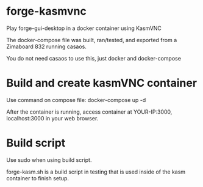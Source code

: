 # forge-kasmvnc
Play forge-gui-desktop in a docker container using KasmVNC

The docker-compose file was built, ran/tested, and exported from a Zimaboard 832 running casaos.

You do not need casaos to use this, just docker and docker-compose

# Build and create kasmVNC container

Use command on compose file: docker-compose up -d

After the container is running, access container at YOUR-IP:3000, localhost:3000 in your web browser.

# Build script
Use sudo when using build script.

forge-kasm.sh is a build script in testing that is used inside of the kasm container to finish setup.

